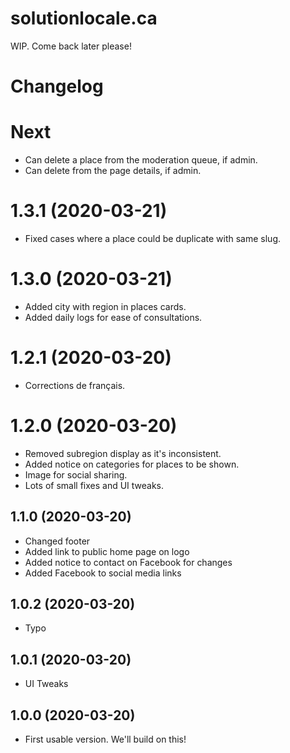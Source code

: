 # solutionlocale.ca

WIP. Come back later please!

# Changelog
# Next
- Can delete a place from the moderation queue, if admin.
- Can delete from the page details, if admin.

# 1.3.1 (2020-03-21)
- Fixed cases where a place could be duplicate with same slug.

# 1.3.0 (2020-03-21)
- Added city with region in places cards.
- Added daily logs for ease of consultations.

# 1.2.1 (2020-03-20)
- Corrections de français.

# 1.2.0 (2020-03-20)
- Removed subregion display as it's inconsistent.
- Added notice on categories for places to be shown.
- Image for social sharing.
- Lots of small fixes and UI tweaks.

## 1.1.0 (2020-03-20)
- Changed footer
- Added link to public home page on logo
- Added notice to contact on Facebook for changes
- Added Facebook to social media links

## 1.0.2 (2020-03-20)
- Typo

## 1.0.1 (2020-03-20)
- UI Tweaks

## 1.0.0 (2020-03-20)
- First usable version. We'll build on this!